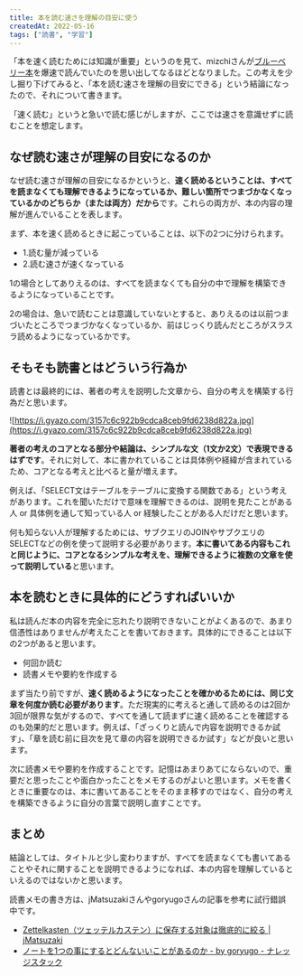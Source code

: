 ```yaml
---
title: 本を読む速さを理解の目安に使う
createdAt: 2022-05-16
tags: ["読書", "学習"]
---
```


「本を速く読むためには知識が重要」というのを見て、mizchiさんが[ブルーベリー本](https://www.amazon.co.jp/%E3%83%97%E3%83%AD%E3%82%92%E7%9B%AE%E6%8C%87%E3%81%99%E4%BA%BA%E3%81%AE%E3%81%9F%E3%82%81%E3%81%AETypeScript%E5%85%A5%E9%96%80-%E5%AE%89%E5%85%A8%E3%81%AA%E3%82%B3%E3%83%BC%E3%83%89%E3%81%AE%E6%9B%B8%E3%81%8D%E6%96%B9%E3%81%8B%E3%82%89%E9%AB%98%E5%BA%A6%E3%81%AA%E5%9E%8B%E3%81%AE%E4%BD%BF%E3%81%84%E6%96%B9%E3%81%BE%E3%81%A7-Software-Design-plus-%E9%88%B4%E6%9C%A8-ebook/dp/B09Y527YPV/ref=sr_1_5?__mk_ja_JP=%E3%82%AB%E3%82%BF%E3%82%AB%E3%83%8A&crid=1JKZNMUFCN4HH&keywords=typescript&qid=1652653661&sprefix=typescrip%2Caps%2C226&sr=8-5)を爆速で読んでいたのを思い出してなるほどとなりました。この考えを少し掘り下げてみると、「本を読む速さを理解の目安にできる」という結論になったので、それについて書きます。

「速く読む」というと急いで読む感じがしますが、ここでは速さを意識せずに読むことを想定します。

## なぜ読む速さが理解の目安になるのか

なぜ読む速さが理解の目安になるかというと、**速く読めるということは、すべてを読まなくても理解できるようになっているか、難しい箇所でつまづかなくなっているかのどちらか（または両方）だから**です。これらの両方が、本の内容の理解が進んでいることを表します。

まず、本を速く読めるときに起こっていることは、以下の2つに分けられます。

- 1.読む量が減っている
- 2.読む速さが速くなっている

1の場合としてありえるのは、すべてを読まなくても自分の中で理解を構築できるようになっていることです。

2の場合は、急いで読むことは意識していないとすると、ありえるのは以前つまづいたところでつまづかなくなっているか、前はじっくり読んだところがスラスラ読めるようになっているかです。

## そもそも読書とはどういう行為か

読書とは最終的には、著者の考えを説明した文章から、自分の考えを構築する行為だと思います。

![https://i.gyazo.com/3157c6c922b9cdca8ceb9fd6238d822a.jpg](https://i.gyazo.com/3157c6c922b9cdca8ceb9fd6238d822a.jpg)

**著者の考えのコアとなる部分や結論は、シンプルな文（1文か2文）で表現できるはずです**。それに対して、本に書かれていることは具体例や経緯が含まれているため、コアとなる考えと比べると量が増えます。

例えば、「SELECT文はテーブルをテーブルに変換する関数である」という考えがあります。これを聞いただけで意味を理解できるのは、説明を見たことがある人 or 具体例を通して知っている人 or 経験したことがある人だけだと思います。

何も知らない人が理解するためには、サブクエリのJOINやサブクエリのSELECTなどの例を使って説明する必要があります。**本に書いてある内容もこれと同じように、コアとなるシンプルな考えを、理解できるように複数の文章を使って説明している**と思います。

## 本を読むときに具体的にどうすればいいか

私は読んだ本の内容を完全に忘れたり説明できないことがよくあるので、あまり信憑性はありませんが考えたことを書いておきます。具体的にできることは以下の2つがあると思います。

- 何回か読む
- 読書メモや要約を作成する

まず当たり前ですが、**速く読めるようになったことを確かめるためには、同じ文章を何度か読む必要があります**。ただ現実的に考えると通して読めるのは2回か3回が限界な気がするので、すべてを通して読まずに速く読めることを確認するのも効果的だと思います。例えば、「ざっくりと読んで内容を説明できるか試す」、「章を読む前に目次を見て章の内容を説明できるか試す」などが良いと思います。

次に読書メモや要約を作成することです。記憶はあまりあてにならないので、重要だと思ったことや面白かったことをメモするのがよいと思います。メモを書くときに重要なのは、本に書いてあることをそのまま移すのではなく、自分の考えを構築できるように自分の言葉で説明し直すことです。

## まとめ

結論としては、タイトルと少し変わりますが、すべてを読まなくても書いてあることやそれに関することを説明できるようになれば、本の内容を理解しているといえるのではないかと思います。

読書メモの書き方は、jMatsuzakiさんやgoryugoさんの記事を参考に試行錯誤中です。

- [Zettelkasten（ツェッテルカステン）に保存する対象は徹底的に絞る | jMatsuzaki](https://jmatsuzaki.com/archives/28156)
- [ノートを1つの事にするとどんないいことがあるのか - by goryugo - ナレッジスタック](https://knowledgestuck.substack.com/p/1-552?s=r)
